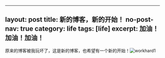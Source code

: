 ----------------------------------------------------------------
layout: post
title:  新的博客，新的开始！
no-post-nav: true
category: life
tags: [life]
excerpt: 加油！加油！加油！
-----------------------------------------------------------------



原来的博客被我玩坏了，这是新的博客，也希望有一个新的开始！![workhard1](https://angrycow1111.github.io/assets/images/2018/life/workhard1.jpg)


